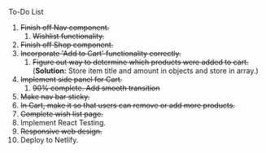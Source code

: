 To-Do List

1. ~~Finish off Nav component.~~
   1. ~~Wishlist functionality.~~
2. ~~Finish off Shop component.~~
3. ~~Incorporate 'Add to Cart' functionality correctly.~~
   1. ~~Figure out way to determine which products were added to cart.~~ (**Solution:** Store item title and amount in objects and store in array.)
4. ~~Implement side panel for Cart.~~
   1. ~~90% complete. Add smooth transition~~
5. ~~Make nav bar sticky.~~
6. ~~In Cart, make it so that users can remove or add more products.~~
7. ~~Complete wish list page.~~
8. Implement React Testing.
9. ~~Responsive web design.~~
10. Deploy to Netlify.
